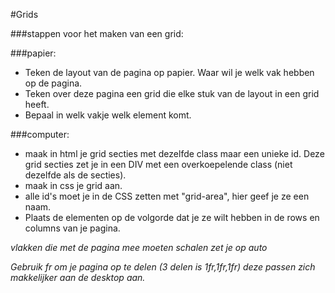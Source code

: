 #Grids

###stappen voor het maken van een grid:

###papier:
- Teken de layout van de pagina op papier. Waar wil je welk vak hebben op de pagina.
- Teken over deze pagina een grid die elke stuk van de layout in een grid heeft.
- Bepaal in welk vakje welk element komt.

###computer:
- maak in html je grid secties met dezelfde class maar een unieke id. Deze grid secties zet je in een DIV met een overkoepelende class (niet dezelfde als de secties).
- maak in css je grid aan.
- alle id's moet je in de CSS zetten met "grid-area", hier geef je ze een naam.
- Plaats de elementen op de volgorde dat je ze wilt hebben in de rows en columns van je pagina.

*vlakken die met de pagina mee moeten schalen zet je op auto*

*Gebruik fr om je pagina op te delen (3 delen is 1fr,1fr,1fr) deze passen zich makkelijker aan de desktop aan.*
